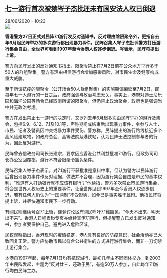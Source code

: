 <!--1593334561000-->
[七一游行首次被禁岑子杰批还未有国安法人权已倒退](http://www.rfi.fr//cn/%E4%B8%AD%E5%9B%BD/20200628-%E4%B8%83%E4%B8%80%E6%B8%B8%E8%A1%8C%E9%A6%96%E6%AC%A1%E8%A2%AB%E7%A6%81%E5%B2%91%E5%AD%90%E6%9D%B0%E6%89%B9%E8%BF%98%E6%9C%AA%E6%9C%89%E5%9B%BD%E5%AE%89%E6%B3%95%E4%BA%BA%E6%9D%83%E5%B7%B2%E5%80%92%E9%80%80)
------

<div>28/06/2020 - 10:23</div><img src="https://s.rfi.fr/media/display/3bfb03d4-0ec4-11ea-9717-005056a9aa4d/w:310/p:16x9/capture_201.png"><p><strong>香港警方27日正式对民阵7.1游行发反对通知书，反对理由除限聚令外，更指自去年6月起民阵举办的多次游行都出现暴力事件。民阵召集人岑子杰批评警方打压游行集会自由，全世界可看到1997年至今香港人权逐步倒退。岑表示，民阵将提出上诉。</strong></p><div class="t-content__body u-clearfix"><div class="m-interstitial"></div><p>警方向民阵发出的反对通知书指出，限聚令禁止在7月2日前在公众地方举行多于50人的群组聚集。警方有理由相信游行会增加感染风险，对市民生命及健康构成重大威胁。</p><p>至于所谓抗疫的限聚令（公开场合50人群组聚集）的实施期偏偏延至7月2日，即每年七一大游行的一日之后，政府强调与政治考虑无关。事实上，港府对迪士尼乐园和海洋公园等场合已经取消所谓的限聚令，但仍禁止政治聚会，政府也是强调当中并无政治考虑。</p><p>警方在发出禁止七一游行的决定时，又罗列去年6月起多次由民阵举办的游行及集会，包括6.9、6.12、7.1及10.1等，声称期间或结束后出现暴力事件，令参与人士、市民、记者及警员因冲突或暴力事件受伤。警方称，民阵提出的游行路线接近多个高风险建筑物，如政府总会、高等法院及港铁站，认为民阵无法控制参与者的行为，因此反对游行。</p><p>民阵曾去信政务司司长张建宗，要求因应香港公共利益批准7.1游行。但政务司司长办公室回覆指，游行不符合限聚令豁免条件。</p><p>民阵召集人岑子杰表示，对7.1游行不获批准是意料中事，但认为警方以民阵游行后曾出现暴力事件作反对理据，做法并不合理，因为游行集会自由是市民的基本权利，“难道有人打劫银行就不应该有银行？”他续指，警方多次禁止市民游行集会，将会是世界人权历史上的重要事件，让全世界见到1997年至今香港人权逐步倒退，若有任何人仍认为“一国两制”不受影响，如今已是事实胜于雄辩。他指民阵将提上诉，并尽快通知市民下一步行动。</p><p>有网民则继续号召7.1上街，连登讨论区有网民呼吁7.1维园见，“今天不出来，明天出不来”。香港人日程表fb专页亦继续宣传7.1游行，但提醒警方已发出反对通知书，参加者要保护自己，避免进入危险区域。</p><p>民权观察指出，香港现时的疫情稳定，港人具有良好的防疫意识，社会活动亦已大致回复正常。警方应协助市民以符合公共衞生的方式进行游行集会，而非一刀切禁止游行集会。</p><p>本港自1997年起，每年7月1日均有抗议游行，最初几年由不同团体举办，到2003年由民阵发起，主题为“反对廿三，还政于民”，有逾50万人参加，自此每年7.1游行均由民阵主办。</p><div class="o-self-promo o-self-promo--nl o-self-promo--hidden" data-selfpromo-newsletter></div><div class="o-self-promo o-self-promo--app o-self-promo--hidden" data-selfpromo-app></div></div>
